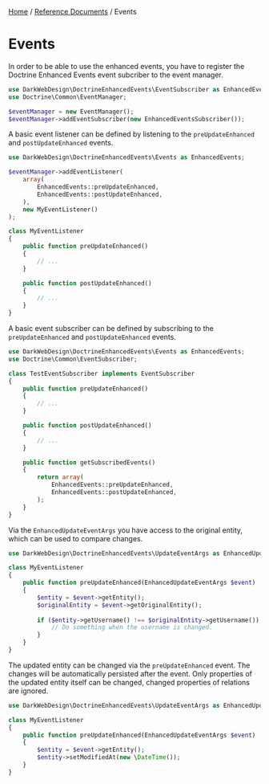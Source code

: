 [Home](../index.md) /
[Reference Documents](index.md) /
Events

# Events

In order to be able to use the enhanced events, you have to register the Doctrine Enhanced Events event subcriber to the
event manager.

```php
use DarkWebDesign\DoctrineEnhancedEvents\EventSubscriber as EnhancedEventsSubscriber;
use Doctrine\Common\EventManager;

$eventManager = new EventManager();
$eventManager->addEventSubscriber(new EnhancedEventsSubscriber());
```

A basic event listener can be defined by listening to the `preUpdateEnhanced` and `postUpdateEnhanced` events.

```php
use DarkWebDesign\DoctrineEnhancedEvents\Events as EnhancedEvents;

$eventManager->addEventListener(
    array(
        EnhancedEvents::preUpdateEnhanced,
        EnhancedEvents::postUpdateEnhanced,
    ),
    new MyEventListener()
);

class MyEventListener
{
    public function preUpdateEnhanced()
    {
        // ...
    }

    public function postUpdateEnhanced()
    {
        // ...
    }
}
```

A basic event subscriber can be defined by subscribing to the `preUpdateEnhanced` and `postUpdateEnhanced` events.

```php
use DarkWebDesign\DoctrineEnhancedEvents\Events as EnhancedEvents;
use Doctrine\Common\EventSubscriber;

class TestEventSubscriber implements EventSubscriber
{
    public function preUpdateEnhanced()
    {
        // ...
    }

    public function postUpdateEnhanced()
    {
        // ...
    }

    public function getSubscribedEvents()
    {
        return array(
            EnhancedEvents::preUpdateEnhanced,
            EnhancedEvents::postUpdateEnhanced,
        );
    }
}
```

Via the `EnhancedUpdateEventArgs` you have access to the original entity, which can be used to compare changes.

```php
use DarkWebDesign\DoctrineEnhancedEvents\UpdateEventArgs as EnhancedUpdateEventArgs;

class MyEventListener
{
    public function preUpdateEnhanced(EnhancedUpdateEventArgs $event)
    {
        $entity = $event->getEntity();
        $originalEntity = $event->getOriginalEntity();
    
        if ($entity->getUsername() !== $originalEntity->getUsername()) {
            // Do something when the username is changed.
        }
    }
}
```

The updated entity can be changed via the `preUpdateEnhanced` event. The changes will be automatically persisted after the
event. Only properties of the updated entity itself can be changed, changed properties of relations are ignored.

```php
use DarkWebDesign\DoctrineEnhancedEvents\UpdateEventArgs as EnhancedUpdateEventArgs;

class MyEventListener
{
    public function preUpdateEnhanced(EnhancedUpdateEventArgs $event)
    {
        $entity = $event->getEntity();
        $entity->setModifiedAt(new \DateTime());
    }
}
```

